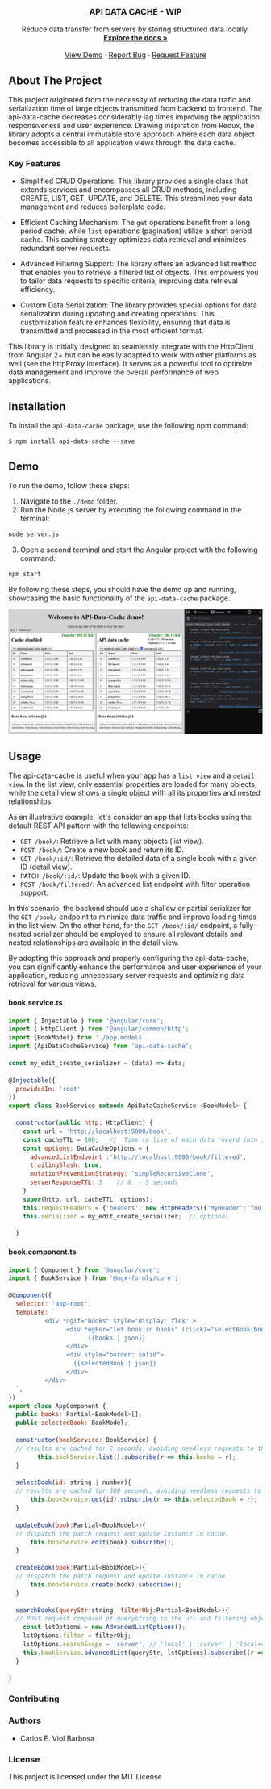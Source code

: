 <div id="top"></div>



<!-- PROJECT LOGO -->
<br />
<div align="center">
  <!-- <a href="https://github.com/">
    <img src="" alt="Logo"  height="80">
  </a> -->

  <h3 align="center">API DATA CACHE - WIP</h3>

  <p align="center">
    Reduce data transfer from servers by storing structured data locally.
    <br />
    <a href="https://cviolbarbosa.github.io/api-data-cache/"><strong>Explore the docs »</strong></a>
    <br />
    <br />
    <a href="https://github.com/">View Demo</a>
    ·
    <a href="https://github.com/cviolbarbosa/api-data-cache/issues">Report Bug</a>
    ·
    <a href="https://github.com/cviolbarbosa/api-data-cache/issues">Request Feature</a>
  </p>
</div>


## About The Project

This project originated from the necessity of reducing the data trafic and serialization time of large objects transmitted from backend to frontend. The api-data-cache decreases considerably lag times improving the application responsiveness and user experience. Drawing inspiration from Redux, the library adopts a central immutable store approach where each data object becomes accessible to all application views through the data cache.



### Key Features

* Simplified CRUD Operations: This library provides a single class that extends services and encompasses all CRUD methods, including CREATE, LIST, GET, UPDATE, and DELETE. This streamlines your data management and reduces boilerplate code.

* Efficient Caching Mechanism: The `get` operations benefit from a long period cache, while `list` operations (pagination) utilize a short period cache. This caching strategy optimizes data retrieval and minimizes redundant server requests.

* Advanced Filtering Support: The library offers an advanced list method that enables you to retrieve a filtered list of objects. This empowers you to tailor data requests to specific criteria, improving data retrieval efficiency.

* Custom Data Serialization: The library provides special options for data serialization during updating and creating operations. This customization feature enhances flexibility, ensuring that data is transmitted and processed in the most efficient format.


This library is initially designed to seamlessly integrate with the HttpClient from Angular 2+ but can be easily adapted to work with other platforms as well (see the httpProxy interface). It serves as a powerful tool to optimize data management and improve the overall performance of web applications.

## Installation

To install the `api-data-cache` package, use the following npm command:

```shell 
$ npm install api-data-cache --save
```

## Demo

To run the demo, follow these steps:

1. Navigate to the `./demo` folder.
2. Run the Node.js server by executing the following command in the terminal:

```bash
node server.js
```

3. Open a second terminal and start the Angular project with the following command:

```bash
npm start
```

By following these steps, you should have the demo up and running, showcasing the basic functionality of the `api-data-cache` package.

![demo_screenshot](./demo/demo.png)

## Usage

The api-data-cache is useful when your app has a `list view` and a `detail view`. 
In the list view, only essential properties are loaded for many objects, while the detail view shows a single object with all its properties and nested relationships.

As an illustrative example, let's consider an app that lists books using the default REST API pattern with the following endpoints:

* `GET /book/`: Retrieve a list with many objects (list view).
* `POST /book/`: Create a new book and return its ID.
* `GET /book/:id/`: Retrieve the detailed data of a single book with a given ID (detail view).
* `PATCH /book/:id/`: Update the book with a given ID.
* `POST /book/filtered/`: An advanced list endpoint with filter operation support.


In this scenario, the backend should use a shallow or partial serializer for the `GET /book/` endpoint to minimize data traffic and improve loading times in the list view. On the other hand, for the `GET /book/:id/` endpoint, a fully-nested serializer should be employed to ensure all relevant details and nested relationships are available in the detail view.

By adopting this approach and properly configuring the api-data-cache, you can significantly enhance the performance and user experience of your application, reducing unnecessary server requests and optimizing data retrieval for various views.

#### book.service.ts
```js 
import { Injectable } from '@angular/core';
import { HttpClient } from '@angular/common/http';
import {BookModel} from './app.models'
import {ApiDataCacheService} from 'api-data-cache';

const my_edit_create_serializer = (data) => data;

@Injectable({
  providedIn: 'root'
})
export class BookService extends ApiDataCacheService <BookModel> {

  constructor(public http: HttpClient) {
    const url = 'http://localhost:9000/book';      
    const cacheTTL = 100;   //  Time to live of each data record (min 10 seconds)
    const options: DataCacheOptions = { 
      advancedListEndpoint :'http://localhost:9000/book/filtered',
      trailingSlash: true,
      mutationPreventionStrategy: 'simpleRecursiveClone',
      serverResponseTTL: 3    // 0  - 5 seconds 
    }
    super(http, url, cacheTTL, options);
    this.requestHeaders = {'headers': new HttpHeaders({'MyHeader':'foo'})};
    this.serializer = my_edit_create_serializer;  // optional

  }
```

#### book.component.ts
```js
import { Component } from '@angular/core';
import { BookService } from '@ngx-formly/core';

@Component({
  selector: 'app-root',
  template: `
          <div *ngIf="books" style="display: flex" >
                <div *ngFor="let book in books" (click)="selectBook(book.id)" style="border: solid">
                      {{books | json}}
                </div>
                <div style="border: solid">
                  {{selectedBook | json}} 
                </div>
          </div>
  `,
})
export class AppComponent {
  public books: Partial<BookModel>[];
  public selectedBook: BookModel;

  constructor(bookService: BookService) {
  // results are cached for 2 seconds, avoiding needless requests to the server.
    	this.bookService.list().subscribe(r => this.books = r);
  }

  selectBook(id: string | number){
  // results are cached for 300 seconds, avoiding needless requests to server when browsing through items.
      this.bookService.get(id).subscribe(r => this.selectedBook = r);
  }

  updateBook(book:Partial<BookModel>){
  // dispatch the patch request and update instance in cache.
      this.bookService.edit(book).subscribe();
  }

  createBook(book:Partial<BookModel>){
  // dispatch the patch request and update instance in cache.
      this.bookService.create(book).subscribe();
  }

  searchBooks(queryStr:string, filterObj:Partial<BookModel>){
  // POST request composed of querystring in the url and filtering object at the message body.
    const lstOptions = new AdvancedListOptions();
    lstOptions.filter = filterObj;
    lstOptions.searchScope = 'server'; // 'local' | 'server' | 'local+server'
    this.bookService.advancedList(queryStr, lstOptions).subscribe((r => this.books = r));
  }

}
```



### Contributing

### Authors 
*   Carlos E. Viol Barbosa


### License

This project is licensed under the MIT License
